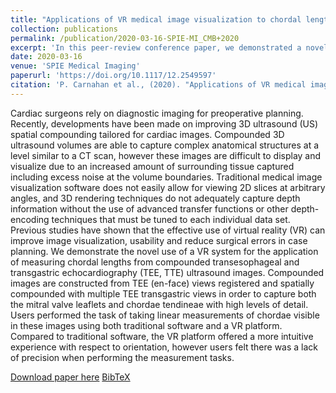 ```yaml
---
title: "Applications of VR medical image visualization to chordal length measurements for cardiac procedures"
collection: publications
permalink: /publication/2020-03-16-SPIE-MI_CMB+2020
excerpt: 'In this peer-review conference paper, we demonstrated a novel use of a virtual-reality system to improve image visualization, usability and reduces surgical errors in case planning.'
date: 2020-03-16
venue: 'SPIE Medical Imaging'
paperurl: 'https://doi.org/10.1117/12.2549597'
citation: 'P. Carnahan et al., (2020). "Applications of VR medical image visualization to chordal length measurements for cardiac procedures"; in <i>SPIE Medical Imaging: Image-Guided Procedures, Robotic Interventions, and Modeling</i>, 1131528 , pp. 578-584.'
---
```


Cardiac surgeons rely on diagnostic imaging for preoperative planning. Recently, developments have been made on improving 3D ultrasound (US) spatial compounding tailored for cardiac images. Compounded 3D ultrasound volumes are able to capture complex anatomical structures at a level similar to a CT scan, however these images are difficult to display and visualize due to an increased amount of surrounding tissue captured including excess noise at the volume boundaries. Traditional medical image visualization software does not easily allow for viewing 2D slices at arbitrary angles, and 3D rendering techniques do not adequately capture depth information without the use of advanced transfer functions or other depth-encoding techniques that must be tuned to each individual data set. Previous studies have shown that the effective use of virtual reality (VR) can improve image visualization, usability and reduce surgical errors in case planning. We demonstrate the novel use of a VR system for the application of measuring chordal lengths from compounded transesophageal and transgastric echocardiography (TEE, TTE) ultrasound images. Compounded images are constructed from TEE (en-face) views registered and spatially compounded with multiple TEE transgastric views in order to capture both the mitral valve leaflets and chordae tendineae with high levels of detail. Users performed the task of taking linear measurements of chordae visible in these images using both traditional software and a VR platform. Compared to traditional software, the VR platform offered a more intuitive experience with respect to orientation, however users felt there was a lack of precision when performing the measurement tasks.

[Download paper here](https://doi.org/10.1117/12.2549597) [BibTeX](./../files/bibtex/CMB+2020.bib)
